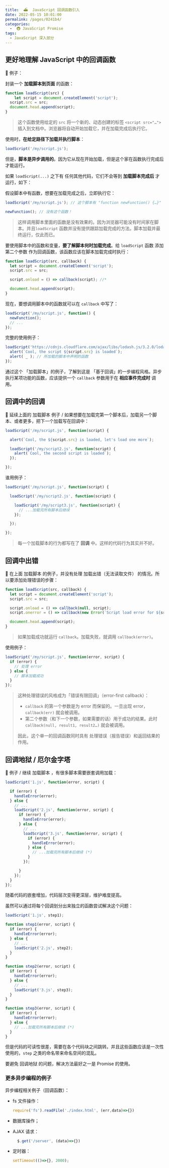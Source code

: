 ```yaml
---
title:  ⛴  JavaScript 回调函数引入
date: 2022-05-15 10:01:00
permalink: /pages/0241b4/
categories:
  -  🚇 JavaScript Promise
tags:
  - JavaScript 深入部分
---
```

## 更好地理解 JavaScript 中的回调函数

🌰 例子：

封装一个 **加载脚本到页面** 的函数：
```js
function loadScript(src) {
	let script = document.createElement('script');
  script.src = src;
  document.head.append(script);
}
```

> 这个函数使用给定的 `src` 将一个新的、动态创建的标签 `<script src="…">` 插入到文档中。浏览器将自动开始加载它，并在加载完成后执行它。

使用时，**在给定路径下加载并执行脚本**：
```js
loadScript('/my/script.js');
```

但是，**脚本是异步调用的**。因为它从现在开始加载，但是这个家在函数执行完成后才能运行。

如果 `loadScript(...)` 之下有 任何其他代码，它们不会等到 **加载脚本完成后** 才运行，如下：

假设脚本中有函数，想要在加载完成之后，立即执行它：

```js
loadScript('/my/script.js'); // 这个脚本有 "function newFunction() {…}"

newFunction(); // 没有这个函数！
```

> 这样调用脚本里面的函数是没有效果的。因为浏览器可能没有时间家在脚本。并且`loadScript` 函数并没有提供跟踪加载完成的方法。脚本加载并最终运行，仅此而已。



要使用脚本中的函数和变量，**要了解脚本何时加载完成**。给 `loadScript` 函数 添加第二个参数 作为回调函数，该函数应该在脚本加载完成时执行：

```js
function loadScript(src, callback) {
  let script = document.createElement('script');
  script.src = src;

  script.onload = () => callback(script); //*

  document.head.append(script);
}
```

现在，要想调用脚本中的函数就可以在 `callback` 中写了：

```js
loadScript('/my/script.js', function() {
  newFunction();
  // ...
});
```



完整的使用例子：
```js
loadScript('https://cdnjs.cloudflare.com/ajax/libs/lodash.js/3.2.0/lodash.js', script => {
  alert(`Cool, the script ${script.src} is loaded`);
  alert( _ ); // 所加载的脚本中声明的函数
});
```



通过这个 「加载脚本」的例子，了解到这是 「基于回调」的一步编程风格。异步执行某项功能的函数，应该提供一个 `callback` 参数用于在 **相应事件完成时** 调用。





## 回调中的回调

🌰 延续上面的 加载脚本 例子 / 如果想要在加载完第一个脚本后，加载另一个脚本、或者更多，把下一个加载写在回调中：

```js
loadScript('/my/script.js', function(script) {

  alert(`Cool, the ${script.src} is loaded, let's load one more`);

  loadScript('/my/script2.js', function(script) {
    alert(`Cool, the second script is loaded`);
  });

});
```

谁用例子：

```js
loadScript('/my/script.js', function(script) {

  loadScript('/my/script2.js', function(script) {

    loadScript('/my/script3.js', function(script) {
      // ...加载完所有脚本后继续
    });

  });

});
```

> 每一个加载脚本的行为都写在了 **回调** 中。这样的代码行为其实并不好。



## 回调中出错

🌰 在上面 加载脚本 的例子，并没有处理 加载出错（无法读取文件） 的情况。所以要添加处理错误的步骤：

```js
function loadScript(src, callback) {
  let script = document.createElement('script');
  script.src = src;

  script.onload = () => callback(null, script);
  script.onerror = () => callback(new Error(`Script load error for ${src}`));

  document.head.append(script);
}
```

> 如果加载成功就运行 `callback`。加载失败，就调用 `callback(error)`。

使用例子：
```js
loadScript('/my/script.js', function(error, script) {
  if (error) {
    // 处理 error
  } else {
    // 脚本加载成功
  }
});
```

> 这种处理错误的风格成为「错误有限回调」（error-first callback）：
>
> + `callback` 的第一个参数是为 error 而保留的。一旦出现 error，`callback(err)` 就会被调用。
> + 第二个参数（和下一个参数，如果需要的话）用于成功的结果。此时 `callback(null, result1, result2…)` 就会被调用。
>
> 因此，这个单一的回调函数同时具有 处理错误（报告错误）和返回结果的作用。



## 回调地狱 / 厄尔金字塔



🌰 例子 / 继续 加载脚本 ，有很多脚本需要嵌套调用加载：

```js
loadScript('1.js', function(error, script) {

  if (error) {
    handleError(error);
  } else {
    // ...
    loadScript('2.js', function(error, script) {
      if (error) {
        handleError(error);
      } else {
        // ...
        loadScript('3.js', function(error, script) {
          if (error) {
            handleError(error);
          } else {
            // ...加载完所有脚本后继续 (*)
          }
        });

      }
    });
  }
});
```

随着代码的嵌套增加，代码层次变得更深层，维护难度提高。

虽然可以通过将每个回调划分出来独立的函数尝试解决这个问题：

```js
loadScript('1.js', step1);

function step1(error, script) {
  if (error) {
    handleError(error);
  } else {
    // ...
    loadScript('2.js', step2);
  }
}

function step2(error, script) {
  if (error) {
    handleError(error);
  } else {
    // ...
    loadScript('3.js', step3);
  }
}

function step3(error, script) {
  if (error) {
    handleError(error);
  } else {
    // ...加载完所有脚本后继续 (*)
  }
}
```

但是代码的可读性很差，需要在各个代码块之间跳转。并且这些函数应该是一次性使用的，`step` 之类的命名带来命名空间的混乱。



要避免 回调地狱 的问题，解决方法最好之一是 Promise 的使用。



### 更多异步编程的例子

异步编程相关例子（回调函数）：

* fs 文件操作：

  ```js
  require('fs').readFile('./index.html', (err,data)=>{})
  ```

* 数据库操作；

* AJAX 请求：

  ```js
    $.get('/server', (data)=>{})
  ```

* 定时器：

  ```js
  setTimeout(()=>{}, 2000);
  ```

  